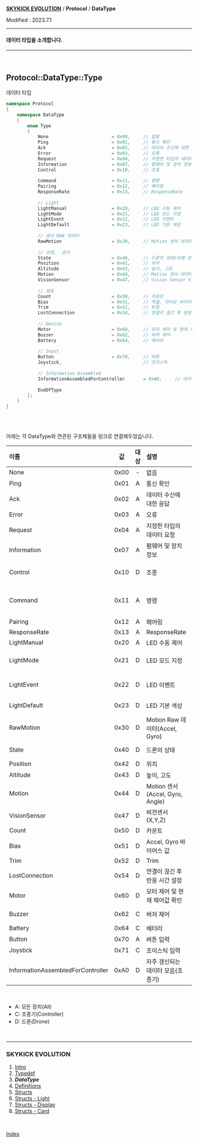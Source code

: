 **[SKYKICK EVOLUTION](index.md)** / **Protocol** / **DataType**

Modified : 2023.7.1

---

#### 데이터 타입을 소개합니다.

---

<br>

<a name="Protocol_DataType"></a>
## Protocol::DataType::Type
데이터 타입

```cpp
namespace Protocol
{
    namespace DataType
    {
        enum Type
        {
            None						= 0x00,		// 없음
            Ping						= 0x01,		// 통신 확인
            Ack							= 0x02,		// 데이터 수신에 대한 응답
            Error						= 0x03,		// 오류
            Request						= 0x04,		// 지정한 타입의 데이터 요청
            Information					= 0x07,		// 펌웨어 및 장치 정보
            Control						= 0x10,		// 조종
            
            Command						= 0x11,		// 명령
            Pairing						= 0x12,		// 페어링
            ResponseRate				= 0x13,		// ResponseRate
            
            // Light
            LightManual					= 0x20,		// LED 수동 제어
            LightMode					= 0x21,		// LED 모드 지정
            LightEvent					= 0x22,		// LED 이벤트
            LightDefault				= 0x23,		// LED 기본 색상
            
            // 센서 RAW 데이터
            RawMotion					= 0x30,		// Motion 센서 데이터 RAW 값
            
            // 상태,  센서
            State						= 0x40,		// 드론의 상태(비행 모드, 방위기준, 배터리량)
            Position					= 0x42,		// 위치
            Altitude					= 0x43,		// 높이, 고도
            Motion						= 0x44,		// Motion 센서 데이터 처리한 값(IMU)
            VisionSensor				= 0x47,		// Vision Sensor X, Y, Z
            
            // 설정
            Count						= 0x50,		// 카운트
            Bias						= 0x51,		// 엑셀, 자이로 바이어스 값
            Trim						= 0x52,		// 트림
            LostConnection				= 0x54,		// 연결이 끊긴 후 반응 시간 설정
            
            // Device
            Motor						= 0x60,		// 모터 제어 및 현재 제어값 확인
            Buzzer						= 0x62,		// 버저 제어
            Battery						= 0x64,		// 배터리
            
            // Input
            Button						= 0x70,		// 버튼
            Joystick,								// 조이스틱
            
            // Information Assembled
            InformationAssembledForController		= 0xA0,		// 데이터 모음
            
            EndOfType
        };
    }
}
```


<br>
<br>

아래는 각 DataType와 연관된 구조체들을 링크로 연결해두었습니다.

| 이름                                  | 값   | 대상 | 설명                                           | 구조체  |
|:--------------------------------------|:----:|:----:|:-----------------------------------------------|:--------|
| None                                  | 0x00 | -    | 없음                                           | &nbsp; |
| Ping                                  | 0x01 | A    | 통신 확인                                      | [Protocol::Ping](05_structs.md#Protocol_Ping) |
| Ack                                   | 0x02 | A    | 데이터 수신에 대한 응답                        | [Protocol::Ack](05_structs.md#Protocol_Ack) |
| Error                                 | 0x03 | A    | 오류                                           | [Protocol::Error](05_structs.md#Protocol_Error) |
| Request                               | 0x04 | A    | 지정한 타입의 데이터 요청                      | [Protocol::Request](05_structs.md#Protocol_Request) |
| Information                           | 0x07 | A    | 펌웨어 및 장치 정보                            | [Protocol::Information](05_structs.md#Protocol_Information) |
| Control                               | 0x10 | D    | 조종                                           | [Control::Quad8](05_structs.md#Control_Quad8),<br> [Control::Quad8AndRequestData](05_structs.md#Control_Quad8AndRequestData),<br> [Control::Position](05_structs.md#Control_Position) |
| Command                               | 0x11 | A    | 명령                                           | [Protocol::Command::Command](05_structs.md#Protocol_Command_Command),<br> [Protocol::Command::LightEvent](05_structs.md#Protocol_Command_LightEvent),<br> [Protocol::Command::LightEventColor](05_structs.md#Protocol_Command_LightEventColor),<br> [Protocol::Command::LightEventColors](05_structs.md#Protocol_Command_LightEventColors) |
| Pairing                               | 0x12 | A    | 페어링                                         | [Protocol::Pairing](05_structs.md#Protocol_Pairing) |
| ResponseRate                          | 0x13 | A    | ResponseRate                                   | &nbsp; |
| LightManual                           | 0x20 | A    | LED 수동 제어                                  | [Protocol::Light::Manual](06_structs_light.md#Protocol_Light_Manual) |
| LightMode                             | 0x21 | D    | LED 모드 지정                                  | [Protocol::Light::Mode](06_structs_light.md#Protocol_Light_Mode),<br> [Protocol::Light::ModeColor](06_structs_light.md#Protocol_Light_ModeColor),<br> [Protocol::Light::ModeColors](06_structs_light.md#Protocol_Light_ModeColors) |
| LightEvent                            | 0x22 | D    | LED 이벤트                                     | [Protocol::Light::Event](06_structs_light.md#Protocol_Light_Event),<br> [Protocol::Light::EventColor](06_structs_light.md#Protocol_Light_EventColor),<br> [Protocol::Light::EventColors](06_structs_light.md#Protocol_Light_EventColors) |
| LightDefault                          | 0x23 | D    | LED 기본 색상                                     | [Protocol::Light::ModeColor](06_structs_light.md#Protocol_Light_ModeColor),<br> [Protocol::Light::ModeColors](06_structs_light.md#Protocol_Light_ModeColors) |
| RawMotion                             | 0x30 | D    | Motion Raw 데이터(Accel, Gyro)                 | [Protocol::RawMotion](05_structs.md#Protocol_RawMotion) |
| State                                 | 0x40 | D    | 드론의 상태                                    | [Protocol::State](05_structs.md#Protocol_State)[Protocol::StateController](05_structs.md#Protocol_StateController), [Protocol::StateLink](05_structs.md#Protocol_StateLink) |
| Position                              | 0x42 | D    | 위치                                           | [Protocol::Position](05_structs.md#Protocol_Position) |
| Altitude                              | 0x43 | D    | 높이, 고도                                     | [Protocol::Altitude](05_structs.md#Protocol_Altitude) |
| Motion                                | 0x44 | D    | Motion 센서(Accel, Gyro, Angle)                | [Protocol::Motion](05_structs.md#Protocol_Motion) |
| VisionSensor                          | 0x47 | D    | 비전센서 (X,Y,Z)                               | &nbsp; |
| Count                                 | 0x50 | D    | 카운트                                         | [Protocol::Count](05_structs.md#Protocol_Count) |
| Bias                                  | 0x51 | D    | Accel, Gyro 바이어스 값                        | [Protocol::Bias](05_structs.md#Protocol_Bias) |
| Trim                                  | 0x52 | D    | Trim                                           | [Protocol::Trim](05_structs.md#Protocol_Trim) |
| LostConnection                        | 0x54 | D    | 연결이 끊긴 후 반응 시간 설정                  | [Protocol::LostConnection](05_structs.md#Protocol_LostConnection) |
| Motor                                 | 0x60 | D    | 모터 제어 및 현재 제어값 확인                  | [Protocol::Motor](05_structs.md#Protocol_Motor) |
| Buzzer                                | 0x62 | C    | 버저 제어                                      | [Protocol::Buzzer](05_structs.md#Protocol_Buzzer),<br> [Protocol::BuzzerMelody](05_structs.md#Protocol_BuzzerMelody) |
| Battery                               | 0x64 | C    | 배터리                                         | &nbsp; |
| Button                                | 0x70 | A    | 버튼 입력                                      | [Protocol::Button](05_structs.md#Protocol_Button) |
| Joystick                              | 0x71 | C    | 조이스틱 입력                                  | [Protocol::Joystick](05_structs.md#Protocol_Joystick) |
| InformationAssembledForController     | 0xA0 | D    | 자주 갱신되는 데이터 모음(조종기)              | [Protocol::InformationAssembledForController](05_structs.md#Protocol_InformationAssembledForController) |

<br>

- A: 모든 장치(All)
- C: 조종기(Controller)
- D: 드론(Drone)

<br>

---

<h3>SKYKICK EVOLUTION</H3>

1. [Intro](01_intro.md)
2. [Typedef](02_typedef.md)
3. ***DataType***
4. [Definitions](04_definitions.md)
5. [Structs](05_structs.md)
6. [Structs - Light](06_structs_light.md)
7. [Structs - Display](07_structs_display.md)
8. [Structs - Card](08_structs_card.md)

<br>

[Index](index.md)
